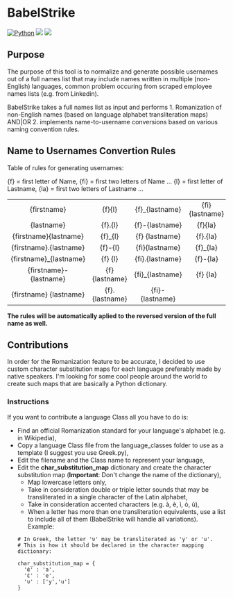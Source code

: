 # BabelStrike
[![Python](https://img.shields.io/badge/Python-%E2%89%A5%203.6-yellow.svg)](https://www.python.org/) 
<img src="https://img.shields.io/badge/Developed%20on-kali%20linux-blueviolet">
<img src="https://img.shields.io/badge/Maintained%3F-Yes-96c40f">

## Purpose
The purpose of this tool is to normalize and generate possible usernames out of a full names list that may include names written in multiple (non-English) languages, common problem occuring from scraped employee names lists (e.g. from Linkedin).

BabelStrike takes a full names list as input and performs 1. Romanization of non-English names (based on language alphabet transliteration maps) AND|OR 2. implements name-to-username conversions based on various naming convention rules.

## Name to Usernames Convertion Rules
Table of rules for generating usernames:  

{f} = first letter of Name, {fi} = first two letters of Name ...
{l} = first letter of Lastname, {la} = first two letters of Lastname ...

|                          |               |                |                  |
| :----------------------: |:-------------:|:--------------:| :--------------: |
| {firstname}              | {f}{l}        | {f}_{lastname} | {fi} {lastname}  |
| {lastname}               | {f}.{l}       | {f}-{lastname} | {f}{la}          |
| {firstname}{lastname}    | {f}_{l}       | {f} {lastname} | {f}.{la}         |
| {firstname}.{lastname}   | {f}-{l}       | {fi}{lastname} | {f}_{la}         |
| {firstname}_{lastname}   | {f} {l}       | {fi}.{lastname}| {f}-{la}         |
| {firstname}-{lastname}   | {f}{lastname} | {fi}_{lastname}| {f} {la}         |
| {firstname} {lastname}   | {f}.{lastname}| {fi}-{lastname}|                  |

**The rules will be automatically aplied to the reversed version of the full name as well.**

## Contributions
In order for the Romanization feature to be accurate, I decided to use custom character substitution maps for each language preferably made by native speakers. 
I'm looking for some cool people around the world to create such maps that are basically a Python dictionary.

### Instructions
If you want to contribute a language Class all you have to do is:
* Find an official Romanization standard for your language's alphabet (e.g. in Wikipedia),
* Copy a language Class file from the language_classes folder to use as a template (I suggest you use Greek.py),
* Edit the filename and the Class name to represent your language,
* Edit the **char_substitution_map** dictionary and create the character substitution map (**Important**: Don't change the name of the dictionary),
  * Map lowercase letters only, 
  * Take in consideration double or triple letter sounds that may be transliterated in a single character of the Latin alphabet,
  * Take in consideration accented characters (e.g. à, è, ì, ò, ù),
  * When a letter has more than one transliteration equivalents, use a list to include all of them (BabelStrike will handle all variations). Example: 
  ```
  # In Greek, the letter 'υ' may be transliterated as 'y' or 'u'. 
  # This is how it should be declared in the character mapping dictionary:
  
  char_substitution_map = {
    'ά' : 'a',
    'έ' : 'e',
    'υ' : ['y','u']
  }
  ```
